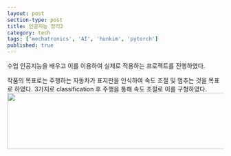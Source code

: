```yaml
---
layout: post
section-type: post
title: 인공지능 정리2
category: tech
tags: ['mechatronics', 'AI', 'hunkim', 'pytorch']
published: true
---
```

수업 인공지능을 배우고 이를 이용하여 실제로 적용하는 프로젝트를 진행하였다.

작품의 목표로는 주행하는 자동차가 표지판을 인식하여 속도 조절 및 멈추는 것을 목표로 하였다.
3가지로 classification 후 주행을 통해 속도 조절로 이를 구형하였다.
<img src="/img/mechatronics/outline_artificial.png" alt="" width="600" height="130">

